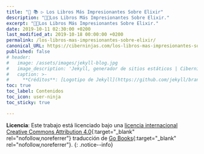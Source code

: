 ```yaml
---
title: "🎁 📚 ▷ Los Libros Más Impresionantes Sobre Elixir"
description: "👨‍💻Los Libros Más Impresionantes Sobre Elixir."
excerpt: "👨‍💻Los Libros Más Impresionantes Sobre Elixir."
date: 2019-10-11 02:30:00 +0200
last_modified_at: 2019-10-18 00:00:00 +0200
permalink: /los-libros-mas-impresionantes-sobre-elixir/
canonical_URL: https://ciberninjas.com/los-libros-mas-impresionantes-sobre-elixir/
published: false
# header:
#   image: /assets/images/jekyll-blog.jpg
#   image_description: 'Jekyll, generador de sitios estáticos | Ciberninjas'
#   caption: >-
#     **Créditos**: [Logotipo de Jekyll](https://github.com/jekyll/brand) extraído del repositorio de Marketing de Jekyll. Edición y montaje de Elaboración Propia
toc: true
toc_label: Contenidos
toc_icon: user-ninja
toc_sticky: true

---
```


**Licencia**: Este trabajo está licenciado bajo una [licencia internacional Creative Commons Attribution 4.0](https://creativecommons.org/licenses/by/4.0/deed.es_ES){:target="_blank" rel="nofollow,noreferrer"} traducción de [Go Books](https://github.com/sger/ElixirBooks#awesome-elixir-books-){:target="_blank" rel="nofollow,noreferrer"}.
{: .notice--info}
